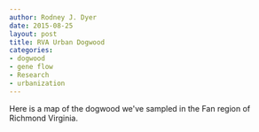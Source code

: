 ```yaml
---
author: Rodney J. Dyer
date: 2015-08-25
layout: post
title: RVA Urban Dogwood
categories: 
- dogwood
- gene flow
- Research
- urbanization
---
```

Here is a map of the dogwood we've sampled in the Fan region of Richmond Virginia.
